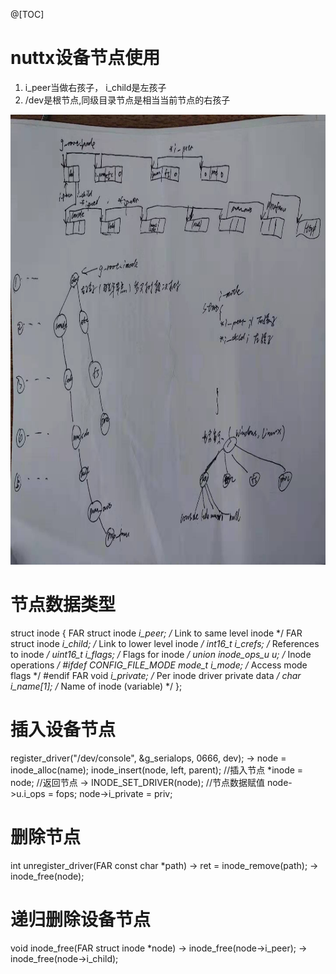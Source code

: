 @[TOC]

# nuttx设备节点使用

1. i_peer当做右孩子， i_child是左孩子
2. /dev是根节点,同级目录节点是相当当前节点的右孩子

<div align="center">
<p>  </p> 
<img src="https://github.com/yangang123/picture/raw/master/1-nuttx/resource/device_tree.jpg" height="720" width="1280" > 
</div>

# 节点数据类型
struct inode
{
  FAR struct inode *i_peer;     /* Link to same level inode */
  FAR struct inode *i_child;    /* Link to lower level inode */
  int16_t           i_crefs;    /* References to inode */
  uint16_t          i_flags;    /* Flags for inode */
  union inode_ops_u u;          /* Inode operations */
#ifdef CONFIG_FILE_MODE
  mode_t            i_mode;     /* Access mode flags */
#endif
  FAR void         *i_private;  /* Per inode driver private data */
  char              i_name[1];  /* Name of inode (variable) */
};

# 插入设备节点
register_driver("/dev/console", &g_serialops, 0666, dev);
  ->   node = inode_alloc(name); 
        inode_insert(node, left, parent); //插入节点
        *inode = node;   //返回节点
  ->  INODE_SET_DRIVER(node);  //节点数据赋值
      node->u.i_ops   = fops;
      node->i_private = priv;

# 删除节点
int unregister_driver(FAR const char *path)
  -> ret = inode_remove(path);
     ->  inode_free(node);

# 递归删除设备节点
void inode_free(FAR struct inode *node)
    ->  inode_free(node->i_peer);
    -> inode_free(node->i_child);


